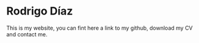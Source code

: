 # Rodrigo Díaz

This is my website, you can fint here a link to my github, download my CV and contact me.
```
